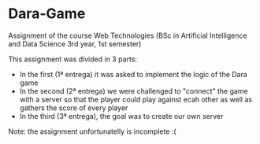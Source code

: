 # Dara-Game
Assignment of the course Web Technologies (BSc in Artificial Intelligence and Data Science 3rd year, 1st semester)

This assignment was divided in 3 parts:
* In the first (1ª entrega) it was asked to implement the logic of the Dara game
* In the second (2ª entrega) we were challenged to "connect" the game with a server so that the player could play against ecah other as well as gathers the score of every player
* In the third (3ª entrega), the goal was to create our own server

Note: the assignment unfortunatelly is incomplete :(
